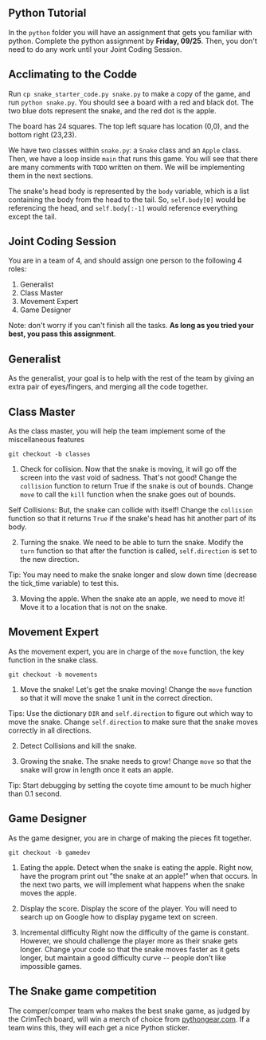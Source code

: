 ## Python Tutorial
In the `python` folder you will have an assignment that gets you familiar with python. Complete the python assignment by **Friday, 09/25**. Then, you don't need to do any work until your Joint Coding Session.

## Acclimating to the Codde
Run `cp snake_starter_code.py snake.py` to make a copy of the game, and run `python snake.py`. You should see a board with a red and black dot. The two blue dots represent the snake, and the red dot is the apple.

The board has 24 squares. The top left square has location (0,0), and the bottom right (23,23).

We have two classes within `snake.py`: a `Snake` class and an `Apple` class. Then, we have a loop inside `main` that runs this game. You will see that there are many comments with `TODO` written on them. We will be implementing them in the next sections.

The snake's head body is represented by the `body` variable, which is a list containing the body from the head to the tail. So, `self.body[0]` would be referencing the head, and `self.body[:-1]` would reference everything except the tail.

## Joint Coding Session
You are in a team of 4, and should assign one person to the following 4 roles:
1. Generalist
2. Class Master
3. Movement Expert
4. Game Designer

Note: don't worry if you can't finish all the tasks. **As long as you tried your best, you pass this assignment**.

## Generalist
As the generalist, your goal is to help with the rest of the team by giving an extra pair of eyes/fingers, and merging all the code together.

## Class Master
As the class master, you will help the team implement some of the miscellaneous features

`git checkout -b classes`

1. Check for collision.
Now that the snake is moving, it will go off the screen into the vast void of sadness. That's not good! Change the `collision` function to return True if the snake is out of bounds. Change `move` to call the `kill` function when the snake goes out of bounds.

Self Collisions: But, the snake can collide with itself! Change the `collision` function so that it returns `True` if the snake's head has hit another part of its body.

2. Turning the snake.
We need to be able to turn the snake. Modify the `turn` function so that after the function is called, `self.direction` is set to the new direction.

Tip: You may need to make the snake longer and slow down time (decrease the tick_time variable) to test this.

3. Moving the apple.
When the snake ate an apple, we need to move it! Move it to a location that is not on the snake.

## Movement Expert
As the movement expert, you are in charge of the `move` function, the key function in the snake class.

`git checkout -b movements`

1. Move the snake!
Let's get the snake moving! Change the `move` function so that it will move the snake 1 unit in the correct direction.

Tips: Use the dictionary `DIR` and `self.direction` to figure out which way to move the snake. Change `self.direction` to make sure that the snake moves correctly in all directions.

2. Detect Collisions and kill the snake.

3. Growing the snake.
The snake needs to grow! Change `move` so that the snake will grow in length once it eats an apple.

Tip: Start debugging by setting the coyote time amount to be much higher than 0.1 second.

## Game Designer
As the game designer, you are in charge of making the pieces fit together.

`git checkout -b gamedev`

1. Eating the apple.
Detect when the snake is eating the apple. Right now, have the program print out "the snake at an apple!" when that occurs. In the next two parts, we will implement what happens when the snake moves the apple.

2. Display the score.
Display the score of the player. You will need to search up on Google how to display pygame text on screen.

3. Incremental difficulty
Right now the difficulty of the game is constant. However, we should challenge the player more as their snake gets longer. Change your code so that the snake moves faster as it gets longer, but maintain a good difficulty curve -- people don't like impossible games.

## The Snake game competition
The comper/comper team who makes the best snake game, as judged by the CrimTech board, will win a merch of choice from [pythongear.com](https://www.pythongear.com/). If a team wins this, they will each get a nice Python sticker.